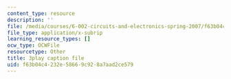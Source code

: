 ```yaml
---
content_type: resource
description: ''
file: /media/courses/6-002-circuits-and-electronics-spring-2007/f63b04c4232e58669c928a7aad2ce579_9RqFFlZgf60.vtt
file_type: application/x-subrip
learning_resource_types: []
ocw_type: OCWFile
resourcetype: Other
title: 3play caption file
uid: f63b04c4-232e-5866-9c92-8a7aad2ce579
---
```

